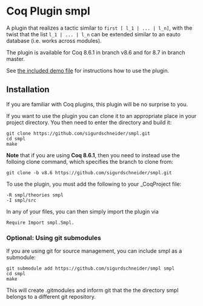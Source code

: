 # Coq Plugin smpl

A plugin that realizes a tactic similar to `first [ l_1 | ... | l_n]`,
with the twist that the list `l_1 | ... | l_n` can be extended
similar to an eauto database (i.e. works across modules).

The plugin is available for Coq 8.6.1 in branch v8.6 and for 8.7 in
branch master.

See [the included demo file](theories/Demo.v) for instructions how to
use the plugin.

## Installation

If you are familiar with Coq plugins, this plugin will be no surprise
to you.

If you want to use the plugin you can clone it to an appropriate
place in your project directory.
You then need to enter the directory and build it:

    git clone https://github.com/sigurdschneider/smpl.git
    cd smpl
    make

**Note** that if you are using **Coq 8.6.1**, then you need to instead
use the folloing clone command, which specifies the branch to clone from:

    git clone -b v8.6 https://github.com/sigurdschneider/smpl.git

To use the plugin, you must add the following to your _CoqProject file:

    -R smpl/theories smpl
    -I smpl/src

In any of your files, you can then simply import the plugin via

    Require Import smpl.Smpl.


### Optional: Using git submodules

If you are using git for source management, you can include smpl
as a submodule:

    git submodule add https://github.com/sigurdschneider/smpl smpl
    cd smpl
    make

This will create .gitmodules and inform git that the the directory smpl
belongs to a different git repository.
